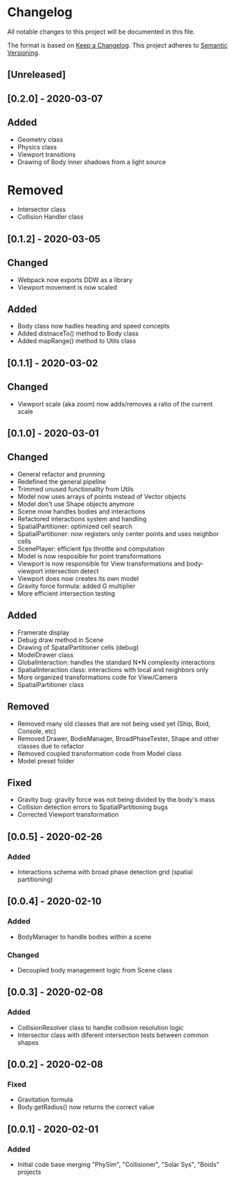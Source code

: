 # Changelog

All notable changes to this project will be documented in this file.

The format is based on [Keep a Changelog](https://keepachangelog.com/en/1.0.0/).
This project adheres to [Semantic Versioning](https://semver.org/spec/v2.0.0.html).

## [Unreleased]

## [0.2.0] - 2020-03-07

## Added

- Geometry class
- Physics class
- Viewport transitions
- Drawing of Body inner shadows from a light source

# Removed

- Intersector class
- Collision Handler class


## [0.1.2] - 2020-03-05

## Changed

- Webpack now exports DDW as a library
- Viewport movement is now scaled

## Added

- Body class now hadles heading and speed concepts
- Added distnaceTo() method to Body class
- Added mapRange() method to Utils class


## [0.1.1] - 2020-03-02

## Changed

- Viewport scale (aka zoom) now adds/removes a ratio of the current scale


## [0.1.0] - 2020-03-01

## Changed

- General refactor and prunning
- Redefined the general pipeline
- Trimmed unused functionality from Utils
- Model now uses arrays of points instead of Vector objects
- Model don't use Shape objects anymore
- Scene mow handles bodies and interactions
- Refactored interactions system and handling
- SpatialPartitioner: optimized cell search
- SpatialPartitioner: now registers only center points and uses neighbor cells
- ScenePlayer: efficient fps throttle and computation
- Model is now resposible for point transformations
- Viewport is now responsible for View transformations and body-viewport intersection detect
- Viewport does now creates its own model
- Gravity force formula: added G multiplier
- More efficient intersection testing

## Added

- Framerate display
- Debug draw method in Scene
- Drawing of SpatalPartitioner cells (debug)
- ModelDrawer class
- GlobalInteraction: handles the standard N*N complexity interactions
- SpatialInteraction class: interactions with local and neighbors only
- More organized transformations code for View/Camera
- SpatialPartitioner class

## Removed

- Removed many old classes that are not being used yet (Ship, Boid, Console, etc)
- Removed Drawer, BodieManager, BroadPhaseTester, Shape and other classes due to refactor
- Removed coupled transformation code from Model class
- Model preset folder

## Fixed

- Gravity bug: gravity force was not being divided by the body's mass
- Collision detection errors to SpatialPartitioning bugs
- Corrected Viewport transformation


## [0.0.5] - 2020-02-26

### Added

- Interactions schema with broad phase detection grid (spatial partitioning)

## [0.0.4] - 2020-02-10

### Added

- BodyManager to handle bodies within a scene

### Changed

- Decoupled body management logic from Scene class


## [0.0.3] - 2020-02-08

### Added

- CollisionResolver class to handle collision resolution logic
- Intersector class with diferent intersection tests between common shapes

## [0.0.2] - 2020-02-08

### Fixed

- Gravitation formula
- Body.getRadius() now returns the correct value

## [0.0.1] - 2020-02-01

### Added

- Initial code base merging "PhySim", "Collisioner", "Solar Sys", "Boids" projects
